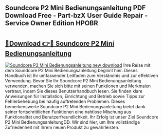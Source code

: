 ## Soundcore P2 Mini Bedienungsanleitung PDF Download Free - Part-bzX User Guide Repair - Service Owner Edition HPOBR

# <h2><a href="http://df07mmn.blite.top/?on=Soundcore+P2+Mini+Bedienungsanleitung">🔗Download 👉🔴 Soundcore P2 Mini Bedienungsanleitung</a></h2>

[![Soundcore P2 Mini Bedienungsanleitung new download](https://i.imgur.com/lujVjoI.png)](http://df07mmn.blite.top/?on=Soundcore+P2+Mini+Bedienungsanleitung)
Ihre Reise mit dem Soundcore P2 Mini Bedienungsanleitung beginnt hier. Dieses Handbuch ist Ihr umfassender Leitfaden zum Verständnis und zur effektiven Verwendung. Bevor Sie Ihr Soundcore P2 Mini Bedienungsanleitung verwenden, machen Sie sich bitte mit seinen Funktionen und Merkmalen vertraut, indem Sie dieses Benutzerhandbuch lesen. Sie finden klare Anweisungen für Installation, Einrichtung und Betrieb sowie Tipps zur Fehlerbehebung bei häufig auftretenden Problemen. Dieses bemerkenswerte Soundcore P2 Mini Bedienungsanleitung bietet dank seiner fortschrittlichen Funktionen eine nahtlose Mischung aus Funktionalität und Benutzerfreundlichkeit. Ihr Erfolg ist unser Ziel Soundcore P2 Mini BedienungsanleitungDD. Wir sind hier, um Ihre vollständige Zufriedenheit mit Ihrem neuen Produkt zu gewährleisten.
